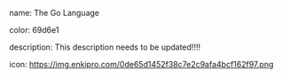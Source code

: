 name: The Go Language

color: 69d6e1

description: This description needs to be updated!!!!

icon: https://img.enkipro.com/0de65d1452f38c7e2c9afa4bcf162f97.png

